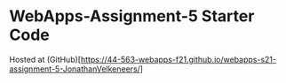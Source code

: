 # WebApps-Assignment-5 Starter Code

Hosted at (GitHub)[https://44-563-webapps-f21.github.io/webapps-s21-assignment-5-JonathanVelkeneers/]